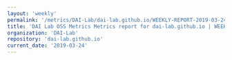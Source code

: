 ```yaml
---
layout: 'weekly'
permalink: '/metrics/DAI-Lab/dai-lab.github.io/WEEKLY-REPORT-2019-03-24'
title: 'DAI Lab OSS Metrics Metrics report for dai-lab.github.io | WEEKLY-REPORT-2019-03-24'
organization: 'DAI-Lab'
repository: 'dai-lab.github.io'
current_date: '2019-03-24'
---
```

